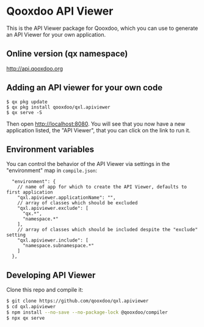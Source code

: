 # Qooxdoo API Viewer

This is the API Viewer package for Qooxdoo, which you can use to generate
an API Viewer for your own application. 

## Online version (qx namespace)

http://api.qooxdoo.org 

## Adding an API viewer for your own code
```
$ qx pkg update
$ qx pkg install qooxdoo/qxl.apiviewer
$ qx serve -S
```

Then open [http://localhost:8080](http://localhost:8080).  You
will see that you now have a new application listed,
the "API Viewer", that you can click on the link to run it.

## Environment variables

You can control the behavior of the API Viewer via settings in the "environment"
map in `compile.json`:

```json5
  "environment": {
    // name of app for which to create the API Viewer, defaults to first application
    "qxl.apiviewer.applicationName": "",
    // array of classes which should be excluded
    "qxl.apiviewer.exclude": [
      "qx.*",
      "namespace.*" 
    ],
    // array of classes which should be included despite the "exclude" setting
    "qxl.apiviewer.include": [
      "namespace.subnamespace.*"
    ]
  },
``` 


## Developing API Viewer

Clone this repo and compile it:

```bash
$ git clone https://github.com/qooxdoo/qxl.apiviewer
$ cd qxl.apiviewer
$ npm install --no-save --no-package-lock @qooxdoo/compiler
$ npx qx serve
```


